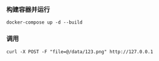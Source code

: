 
### 构建容器并运行
```shell
docker-compose up -d --build
```
### 调用
```shell
curl -X POST -F "file=@/data/123.png" http://127.0.0.1
```